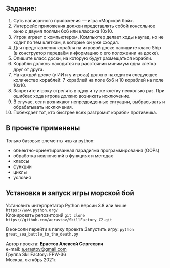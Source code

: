## Задание:
1. Суть написанного приложения — игра «Морской бой». 
2. Интерфейс приложения должен представлять собой консольное окно с двумя полями 6х6 или классика 10х10.
3. Игрок играет с компьютером. Компьютер делает ходы наугад, но не ходит по тем клеткам, в которые он уже сходил.
4. Для представления корабля на игровой доске напишите класс Ship (в конструктор передаём информацию о его положении на доске). 
5. Опишите класс доски, на которую будут размещаться корабли. 
6. Корабли должны находится на расстоянии минимум одна клетка друг от друга. 
7. На каждой доске (у ИИ и у игрока) должно находится следующее количество кораблей: 7 кораблей на поле 6х6 и 10 кораблей на поле 10х10.
8. Запретите игроку стрелять в одну и ту же клетку несколько раз. При ошибках хода игрока должно возникать исключение. 
9. В случае, если возникают непредвиденные ситуации, выбрасывать и обрабатывать исключения. 
10. Побеждает тот, кто быстрее всех разгромит корабли противника.

## В проекте применены
Только базовые элементы языка python:
- объектно-ориентированная парадигма программирования (OOPs)
- обработка исключений в функциях и методах
- классы
- функции
- циклы
- условия


## Установка и запуск игры морской бой
Установить интерпретатор Python версии 3.8 или выше `https://www.python.org/`  
Клонировать репозиторий `git clone https://github.com/aerastov/SkillFactory_C2.git`  

В консоли перейти в папку проекта 
Запустить игру: `python great_sea_battle_to_the_death.py`



Автор проекта: **Ерастов Алексей Сергеевич**  
e-mail: a.erastov@gmail.com  
Группа SkillFactory: FPW-36  
Москва, октябрь 2021г.

 
